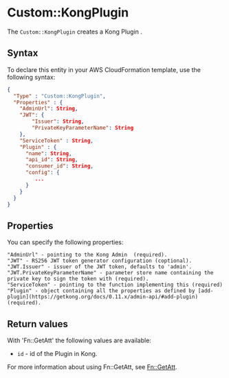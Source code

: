 # Custom::KongPlugin
The `Custom::KongPlugin` creates a Kong Plugin .

## Syntax
To declare this entity in your AWS CloudFormation template, use the following syntax:

```json
{
  "Type" : "Custom::KongPlugin",
  "Properties" : {
    "AdminUrl": String,
    "JWT": {
        "Issuer": String,
        "PrivateKeyParameterName": String
    },
    "ServiceToken" : String,
    "Plugin" : {
      "name": String,
      "api_id": String,
      "consumer_id": String,
      "config": {
         ...
      }
    }
  }
}
```

## Properties
You can specify the following properties:

    "AdminUrl" - pointing to the Kong Admin  (required).
    "JWT" - RS256 JWT token generator configuration (coptional).
    "JWT.Issuer" - issuer of the JWT token, defaults to 'admin'.
    "JWT.PrivateKeyParameterName" - parameter store name containing the private key to sign the token with (required).
    "ServiceToken" - pointing to the function implementing this (required)
    "Plugin" - object containing all the properties as defined by [add-plugin](https://getkong.org/docs/0.11.x/admin-api/#add-plugin) (required).


## Return values
With 'Fn::GetAtt' the following values are available:

- `id` - id of the Plugin in Kong.

For more information about using Fn::GetAtt, see [Fn::GetAtt](http://docs.aws.amazon.com/AWSCloudFormation/latest/UserGuide/intrinsic-function-reference-getatt.html).
